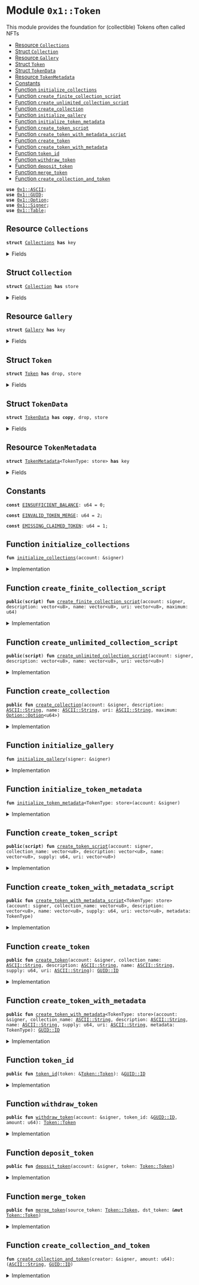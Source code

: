 
<a name="0x1_Token"></a>

# Module `0x1::Token`

This module provides the foundation for (collectible) Tokens often called NFTs


-  [Resource `Collections`](#0x1_Token_Collections)
-  [Struct `Collection`](#0x1_Token_Collection)
-  [Resource `Gallery`](#0x1_Token_Gallery)
-  [Struct `Token`](#0x1_Token_Token)
-  [Struct `TokenData`](#0x1_Token_TokenData)
-  [Resource `TokenMetadata`](#0x1_Token_TokenMetadata)
-  [Constants](#@Constants_0)
-  [Function `initialize_collections`](#0x1_Token_initialize_collections)
-  [Function `create_finite_collection_script`](#0x1_Token_create_finite_collection_script)
-  [Function `create_unlimited_collection_script`](#0x1_Token_create_unlimited_collection_script)
-  [Function `create_collection`](#0x1_Token_create_collection)
-  [Function `initialize_gallery`](#0x1_Token_initialize_gallery)
-  [Function `initialize_token_metadata`](#0x1_Token_initialize_token_metadata)
-  [Function `create_token_script`](#0x1_Token_create_token_script)
-  [Function `create_token_with_metadata_script`](#0x1_Token_create_token_with_metadata_script)
-  [Function `create_token`](#0x1_Token_create_token)
-  [Function `create_token_with_metadata`](#0x1_Token_create_token_with_metadata)
-  [Function `token_id`](#0x1_Token_token_id)
-  [Function `withdraw_token`](#0x1_Token_withdraw_token)
-  [Function `deposit_token`](#0x1_Token_deposit_token)
-  [Function `merge_token`](#0x1_Token_merge_token)
-  [Function `create_collection_and_token`](#0x1_Token_create_collection_and_token)


<pre><code><b>use</b> <a href="../../../../../../../aptos-framework/releases/artifacts/current/build/MoveStdlib/docs/ASCII.md#0x1_ASCII">0x1::ASCII</a>;
<b>use</b> <a href="../../../../../../../aptos-framework/releases/artifacts/current/build/MoveStdlib/docs/GUID.md#0x1_GUID">0x1::GUID</a>;
<b>use</b> <a href="../../../../../../../aptos-framework/releases/artifacts/current/build/MoveStdlib/docs/Option.md#0x1_Option">0x1::Option</a>;
<b>use</b> <a href="../../../../../../../aptos-framework/releases/artifacts/current/build/MoveStdlib/docs/Signer.md#0x1_Signer">0x1::Signer</a>;
<b>use</b> <a href="Table.md#0x1_Table">0x1::Table</a>;
</code></pre>



<a name="0x1_Token_Collections"></a>

## Resource `Collections`



<pre><code><b>struct</b> <a href="Token.md#0x1_Token_Collections">Collections</a> <b>has</b> key
</code></pre>



<details>
<summary>Fields</summary>


<dl>
<dt>
<code>collections: <a href="Table.md#0x1_Table_Table">Table::Table</a>&lt;<a href="../../../../../../../aptos-framework/releases/artifacts/current/build/MoveStdlib/docs/ASCII.md#0x1_ASCII_String">ASCII::String</a>, <a href="Token.md#0x1_Token_Collection">Token::Collection</a>&gt;</code>
</dt>
<dd>

</dd>
</dl>


</details>

<a name="0x1_Token_Collection"></a>

## Struct `Collection`



<pre><code><b>struct</b> <a href="Token.md#0x1_Token_Collection">Collection</a> <b>has</b> store
</code></pre>



<details>
<summary>Fields</summary>


<dl>
<dt>
<code>tokens: <a href="Table.md#0x1_Table_Table">Table::Table</a>&lt;<a href="../../../../../../../aptos-framework/releases/artifacts/current/build/MoveStdlib/docs/ASCII.md#0x1_ASCII_String">ASCII::String</a>, <a href="Token.md#0x1_Token_TokenData">Token::TokenData</a>&gt;</code>
</dt>
<dd>

</dd>
<dt>
<code>claimed_tokens: <a href="Table.md#0x1_Table_Table">Table::Table</a>&lt;<a href="../../../../../../../aptos-framework/releases/artifacts/current/build/MoveStdlib/docs/ASCII.md#0x1_ASCII_String">ASCII::String</a>, <b>address</b>&gt;</code>
</dt>
<dd>

</dd>
<dt>
<code>description: <a href="../../../../../../../aptos-framework/releases/artifacts/current/build/MoveStdlib/docs/ASCII.md#0x1_ASCII_String">ASCII::String</a></code>
</dt>
<dd>

</dd>
<dt>
<code>name: <a href="../../../../../../../aptos-framework/releases/artifacts/current/build/MoveStdlib/docs/ASCII.md#0x1_ASCII_String">ASCII::String</a></code>
</dt>
<dd>

</dd>
<dt>
<code>uri: <a href="../../../../../../../aptos-framework/releases/artifacts/current/build/MoveStdlib/docs/ASCII.md#0x1_ASCII_String">ASCII::String</a></code>
</dt>
<dd>

</dd>
<dt>
<code>count: u64</code>
</dt>
<dd>

</dd>
<dt>
<code>maximum: <a href="../../../../../../../aptos-framework/releases/artifacts/current/build/MoveStdlib/docs/Option.md#0x1_Option_Option">Option::Option</a>&lt;u64&gt;</code>
</dt>
<dd>

</dd>
</dl>


</details>

<a name="0x1_Token_Gallery"></a>

## Resource `Gallery`



<pre><code><b>struct</b> <a href="Token.md#0x1_Token_Gallery">Gallery</a> <b>has</b> key
</code></pre>



<details>
<summary>Fields</summary>


<dl>
<dt>
<code>gallery: <a href="Table.md#0x1_Table_Table">Table::Table</a>&lt;<a href="../../../../../../../aptos-framework/releases/artifacts/current/build/MoveStdlib/docs/GUID.md#0x1_GUID_ID">GUID::ID</a>, <a href="Token.md#0x1_Token_Token">Token::Token</a>&gt;</code>
</dt>
<dd>

</dd>
</dl>


</details>

<a name="0x1_Token_Token"></a>

## Struct `Token`



<pre><code><b>struct</b> <a href="Token.md#0x1_Token">Token</a> <b>has</b> drop, store
</code></pre>



<details>
<summary>Fields</summary>


<dl>
<dt>
<code>id: <a href="../../../../../../../aptos-framework/releases/artifacts/current/build/MoveStdlib/docs/GUID.md#0x1_GUID_ID">GUID::ID</a></code>
</dt>
<dd>

</dd>
<dt>
<code>name: <a href="../../../../../../../aptos-framework/releases/artifacts/current/build/MoveStdlib/docs/ASCII.md#0x1_ASCII_String">ASCII::String</a></code>
</dt>
<dd>

</dd>
<dt>
<code>collection: <a href="../../../../../../../aptos-framework/releases/artifacts/current/build/MoveStdlib/docs/ASCII.md#0x1_ASCII_String">ASCII::String</a></code>
</dt>
<dd>

</dd>
<dt>
<code>balance: u64</code>
</dt>
<dd>

</dd>
</dl>


</details>

<a name="0x1_Token_TokenData"></a>

## Struct `TokenData`



<pre><code><b>struct</b> <a href="Token.md#0x1_Token_TokenData">TokenData</a> <b>has</b> <b>copy</b>, drop, store
</code></pre>



<details>
<summary>Fields</summary>


<dl>
<dt>
<code>id: <a href="../../../../../../../aptos-framework/releases/artifacts/current/build/MoveStdlib/docs/GUID.md#0x1_GUID_ID">GUID::ID</a></code>
</dt>
<dd>

</dd>
<dt>
<code>description: <a href="../../../../../../../aptos-framework/releases/artifacts/current/build/MoveStdlib/docs/ASCII.md#0x1_ASCII_String">ASCII::String</a></code>
</dt>
<dd>

</dd>
<dt>
<code>name: <a href="../../../../../../../aptos-framework/releases/artifacts/current/build/MoveStdlib/docs/ASCII.md#0x1_ASCII_String">ASCII::String</a></code>
</dt>
<dd>

</dd>
<dt>
<code>supply: u64</code>
</dt>
<dd>

</dd>
<dt>
<code>uri: <a href="../../../../../../../aptos-framework/releases/artifacts/current/build/MoveStdlib/docs/ASCII.md#0x1_ASCII_String">ASCII::String</a></code>
</dt>
<dd>
 URL for additional information / media
</dd>
</dl>


</details>

<a name="0x1_Token_TokenMetadata"></a>

## Resource `TokenMetadata`



<pre><code><b>struct</b> <a href="Token.md#0x1_Token_TokenMetadata">TokenMetadata</a>&lt;TokenType: store&gt; <b>has</b> key
</code></pre>



<details>
<summary>Fields</summary>


<dl>
<dt>
<code>metadata: <a href="Table.md#0x1_Table_Table">Table::Table</a>&lt;<a href="../../../../../../../aptos-framework/releases/artifacts/current/build/MoveStdlib/docs/GUID.md#0x1_GUID_ID">GUID::ID</a>, TokenType&gt;</code>
</dt>
<dd>

</dd>
</dl>


</details>

<a name="@Constants_0"></a>

## Constants


<a name="0x1_Token_EINSUFFICIENT_BALANCE"></a>



<pre><code><b>const</b> <a href="Token.md#0x1_Token_EINSUFFICIENT_BALANCE">EINSUFFICIENT_BALANCE</a>: u64 = 0;
</code></pre>



<a name="0x1_Token_EINVALID_TOKEN_MERGE"></a>



<pre><code><b>const</b> <a href="Token.md#0x1_Token_EINVALID_TOKEN_MERGE">EINVALID_TOKEN_MERGE</a>: u64 = 2;
</code></pre>



<a name="0x1_Token_EMISSING_CLAIMED_TOKEN"></a>



<pre><code><b>const</b> <a href="Token.md#0x1_Token_EMISSING_CLAIMED_TOKEN">EMISSING_CLAIMED_TOKEN</a>: u64 = 1;
</code></pre>



<a name="0x1_Token_initialize_collections"></a>

## Function `initialize_collections`



<pre><code><b>fun</b> <a href="Token.md#0x1_Token_initialize_collections">initialize_collections</a>(account: &signer)
</code></pre>



<details>
<summary>Implementation</summary>


<pre><code><b>fun</b> <a href="Token.md#0x1_Token_initialize_collections">initialize_collections</a>(account: &signer) {
    <b>move_to</b>(
        account,
        <a href="Token.md#0x1_Token_Collections">Collections</a> {
            collections: <a href="Table.md#0x1_Table_create">Table::create</a>&lt;<a href="../../../../../../../aptos-framework/releases/artifacts/current/build/MoveStdlib/docs/ASCII.md#0x1_ASCII_String">ASCII::String</a>, <a href="Token.md#0x1_Token_Collection">Collection</a>&gt;(),
        },
    )
}
</code></pre>



</details>

<a name="0x1_Token_create_finite_collection_script"></a>

## Function `create_finite_collection_script`



<pre><code><b>public</b>(<b>script</b>) <b>fun</b> <a href="Token.md#0x1_Token_create_finite_collection_script">create_finite_collection_script</a>(account: signer, description: vector&lt;u8&gt;, name: vector&lt;u8&gt;, uri: vector&lt;u8&gt;, maximum: u64)
</code></pre>



<details>
<summary>Implementation</summary>


<pre><code><b>public</b>(<b>script</b>) <b>fun</b> <a href="Token.md#0x1_Token_create_finite_collection_script">create_finite_collection_script</a>(
    account: signer,
    description: vector&lt;u8&gt;,
    name: vector&lt;u8&gt;,
    uri: vector&lt;u8&gt;,
    maximum: u64,
) <b>acquires</b> <a href="Token.md#0x1_Token_Collections">Collections</a> {
    <a href="Token.md#0x1_Token_create_collection">create_collection</a>(
        &account,
        <a href="../../../../../../../aptos-framework/releases/artifacts/current/build/MoveStdlib/docs/ASCII.md#0x1_ASCII_string">ASCII::string</a>(description),
        <a href="../../../../../../../aptos-framework/releases/artifacts/current/build/MoveStdlib/docs/ASCII.md#0x1_ASCII_string">ASCII::string</a>(name),
        <a href="../../../../../../../aptos-framework/releases/artifacts/current/build/MoveStdlib/docs/ASCII.md#0x1_ASCII_string">ASCII::string</a>(uri),
        <a href="../../../../../../../aptos-framework/releases/artifacts/current/build/MoveStdlib/docs/Option.md#0x1_Option_some">Option::some</a>(maximum),
    );
}
</code></pre>



</details>

<a name="0x1_Token_create_unlimited_collection_script"></a>

## Function `create_unlimited_collection_script`



<pre><code><b>public</b>(<b>script</b>) <b>fun</b> <a href="Token.md#0x1_Token_create_unlimited_collection_script">create_unlimited_collection_script</a>(account: signer, description: vector&lt;u8&gt;, name: vector&lt;u8&gt;, uri: vector&lt;u8&gt;)
</code></pre>



<details>
<summary>Implementation</summary>


<pre><code><b>public</b>(<b>script</b>) <b>fun</b> <a href="Token.md#0x1_Token_create_unlimited_collection_script">create_unlimited_collection_script</a>(
    account: signer,
    description: vector&lt;u8&gt;,
    name: vector&lt;u8&gt;,
    uri: vector&lt;u8&gt;,
) <b>acquires</b> <a href="Token.md#0x1_Token_Collections">Collections</a> {
    <a href="Token.md#0x1_Token_create_collection">create_collection</a>(
        &account,
        <a href="../../../../../../../aptos-framework/releases/artifacts/current/build/MoveStdlib/docs/ASCII.md#0x1_ASCII_string">ASCII::string</a>(description),
        <a href="../../../../../../../aptos-framework/releases/artifacts/current/build/MoveStdlib/docs/ASCII.md#0x1_ASCII_string">ASCII::string</a>(name),
        <a href="../../../../../../../aptos-framework/releases/artifacts/current/build/MoveStdlib/docs/ASCII.md#0x1_ASCII_string">ASCII::string</a>(uri),
        <a href="../../../../../../../aptos-framework/releases/artifacts/current/build/MoveStdlib/docs/Option.md#0x1_Option_none">Option::none</a>(),
    );
}
</code></pre>



</details>

<a name="0x1_Token_create_collection"></a>

## Function `create_collection`



<pre><code><b>public</b> <b>fun</b> <a href="Token.md#0x1_Token_create_collection">create_collection</a>(account: &signer, description: <a href="../../../../../../../aptos-framework/releases/artifacts/current/build/MoveStdlib/docs/ASCII.md#0x1_ASCII_String">ASCII::String</a>, name: <a href="../../../../../../../aptos-framework/releases/artifacts/current/build/MoveStdlib/docs/ASCII.md#0x1_ASCII_String">ASCII::String</a>, uri: <a href="../../../../../../../aptos-framework/releases/artifacts/current/build/MoveStdlib/docs/ASCII.md#0x1_ASCII_String">ASCII::String</a>, maximum: <a href="../../../../../../../aptos-framework/releases/artifacts/current/build/MoveStdlib/docs/Option.md#0x1_Option_Option">Option::Option</a>&lt;u64&gt;)
</code></pre>



<details>
<summary>Implementation</summary>


<pre><code><b>public</b> <b>fun</b> <a href="Token.md#0x1_Token_create_collection">create_collection</a>(
    account: &signer,
    description: <a href="../../../../../../../aptos-framework/releases/artifacts/current/build/MoveStdlib/docs/ASCII.md#0x1_ASCII_String">ASCII::String</a>,
    name: <a href="../../../../../../../aptos-framework/releases/artifacts/current/build/MoveStdlib/docs/ASCII.md#0x1_ASCII_String">ASCII::String</a>,
    uri: <a href="../../../../../../../aptos-framework/releases/artifacts/current/build/MoveStdlib/docs/ASCII.md#0x1_ASCII_String">ASCII::String</a>,
    maximum: <a href="../../../../../../../aptos-framework/releases/artifacts/current/build/MoveStdlib/docs/Option.md#0x1_Option">Option</a>&lt;u64&gt;,
) <b>acquires</b> <a href="Token.md#0x1_Token_Collections">Collections</a> {
    <b>let</b> account_addr = <a href="../../../../../../../aptos-framework/releases/artifacts/current/build/MoveStdlib/docs/Signer.md#0x1_Signer_address_of">Signer::address_of</a>(account);
    <b>if</b> (!<b>exists</b>&lt;<a href="Token.md#0x1_Token_Collections">Collections</a>&gt;(account_addr)) {
        <a href="Token.md#0x1_Token_initialize_collections">initialize_collections</a>(account)
    };
    <b>if</b> (!<b>exists</b>&lt;<a href="Token.md#0x1_Token_Gallery">Gallery</a>&gt;(account_addr)) {
        <a href="Token.md#0x1_Token_initialize_gallery">initialize_gallery</a>(account)
    };

    <b>let</b> collections = &<b>mut</b> <b>borrow_global_mut</b>&lt;<a href="Token.md#0x1_Token_Collections">Collections</a>&gt;(account_addr).collections;
    <b>let</b> collection = <a href="Token.md#0x1_Token_Collection">Collection</a> {
        tokens: <a href="Table.md#0x1_Table_create">Table::create</a>(),
        claimed_tokens: <a href="Table.md#0x1_Table_create">Table::create</a>(),
        description,
        name,
        uri,
        count: 0,
        maximum,
    };

    <a href="Table.md#0x1_Table_insert">Table::insert</a>(collections, *&name, collection);
}
</code></pre>



</details>

<a name="0x1_Token_initialize_gallery"></a>

## Function `initialize_gallery`



<pre><code><b>fun</b> <a href="Token.md#0x1_Token_initialize_gallery">initialize_gallery</a>(signer: &signer)
</code></pre>



<details>
<summary>Implementation</summary>


<pre><code><b>fun</b> <a href="Token.md#0x1_Token_initialize_gallery">initialize_gallery</a>(signer: &signer) {
    <b>move_to</b>(
        signer,
        <a href="Token.md#0x1_Token_Gallery">Gallery</a> {
            gallery: <a href="Table.md#0x1_Table_create">Table::create</a>&lt;ID, <a href="Token.md#0x1_Token">Token</a>&gt;(),
        },
    )
}
</code></pre>



</details>

<a name="0x1_Token_initialize_token_metadata"></a>

## Function `initialize_token_metadata`



<pre><code><b>fun</b> <a href="Token.md#0x1_Token_initialize_token_metadata">initialize_token_metadata</a>&lt;TokenType: store&gt;(account: &signer)
</code></pre>



<details>
<summary>Implementation</summary>


<pre><code><b>fun</b> <a href="Token.md#0x1_Token_initialize_token_metadata">initialize_token_metadata</a>&lt;TokenType: store&gt;(account: &signer) {
    <b>move_to</b>(
        account,
        <a href="Token.md#0x1_Token_TokenMetadata">TokenMetadata</a> {
            metadata: <a href="Table.md#0x1_Table_create">Table::create</a>&lt;ID, TokenType&gt;(),
        },
    )
}
</code></pre>



</details>

<a name="0x1_Token_create_token_script"></a>

## Function `create_token_script`



<pre><code><b>public</b>(<b>script</b>) <b>fun</b> <a href="Token.md#0x1_Token_create_token_script">create_token_script</a>(account: signer, collection_name: vector&lt;u8&gt;, description: vector&lt;u8&gt;, name: vector&lt;u8&gt;, supply: u64, uri: vector&lt;u8&gt;)
</code></pre>



<details>
<summary>Implementation</summary>


<pre><code><b>public</b>(<b>script</b>) <b>fun</b> <a href="Token.md#0x1_Token_create_token_script">create_token_script</a>(
    account: signer,
    collection_name: vector&lt;u8&gt;,
    description: vector&lt;u8&gt;,
    name: vector&lt;u8&gt;,
    supply: u64,
    uri: vector&lt;u8&gt;,
) <b>acquires</b> <a href="Token.md#0x1_Token_Collections">Collections</a>, <a href="Token.md#0x1_Token_Gallery">Gallery</a> {
  <a href="Token.md#0x1_Token_create_token">create_token</a>(
      &account,
      <a href="../../../../../../../aptos-framework/releases/artifacts/current/build/MoveStdlib/docs/ASCII.md#0x1_ASCII_string">ASCII::string</a>(collection_name),
      <a href="../../../../../../../aptos-framework/releases/artifacts/current/build/MoveStdlib/docs/ASCII.md#0x1_ASCII_string">ASCII::string</a>(description),
      <a href="../../../../../../../aptos-framework/releases/artifacts/current/build/MoveStdlib/docs/ASCII.md#0x1_ASCII_string">ASCII::string</a>(name),
      supply,
      <a href="../../../../../../../aptos-framework/releases/artifacts/current/build/MoveStdlib/docs/ASCII.md#0x1_ASCII_string">ASCII::string</a>(uri),
  );
}
</code></pre>



</details>

<a name="0x1_Token_create_token_with_metadata_script"></a>

## Function `create_token_with_metadata_script`



<pre><code><b>public</b> <b>fun</b> <a href="Token.md#0x1_Token_create_token_with_metadata_script">create_token_with_metadata_script</a>&lt;TokenType: store&gt;(account: signer, collection_name: vector&lt;u8&gt;, description: vector&lt;u8&gt;, name: vector&lt;u8&gt;, supply: u64, uri: vector&lt;u8&gt;, metadata: TokenType)
</code></pre>



<details>
<summary>Implementation</summary>


<pre><code><b>public</b> <b>fun</b> <a href="Token.md#0x1_Token_create_token_with_metadata_script">create_token_with_metadata_script</a>&lt;TokenType: store&gt;(
    account: signer,
    collection_name: vector&lt;u8&gt;,
    description: vector&lt;u8&gt;,
    name: vector&lt;u8&gt;,
    supply: u64,
    uri: vector&lt;u8&gt;,
    metadata: TokenType,
) <b>acquires</b> <a href="Token.md#0x1_Token_Collections">Collections</a>, <a href="Token.md#0x1_Token_Gallery">Gallery</a>, <a href="Token.md#0x1_Token_TokenMetadata">TokenMetadata</a> {
  <a href="Token.md#0x1_Token_create_token_with_metadata">create_token_with_metadata</a>&lt;TokenType&gt;(
      &account,
      <a href="../../../../../../../aptos-framework/releases/artifacts/current/build/MoveStdlib/docs/ASCII.md#0x1_ASCII_string">ASCII::string</a>(collection_name),
      <a href="../../../../../../../aptos-framework/releases/artifacts/current/build/MoveStdlib/docs/ASCII.md#0x1_ASCII_string">ASCII::string</a>(description),
      <a href="../../../../../../../aptos-framework/releases/artifacts/current/build/MoveStdlib/docs/ASCII.md#0x1_ASCII_string">ASCII::string</a>(name),
      supply,
      <a href="../../../../../../../aptos-framework/releases/artifacts/current/build/MoveStdlib/docs/ASCII.md#0x1_ASCII_string">ASCII::string</a>(uri),
      metadata,
  );
}
</code></pre>



</details>

<a name="0x1_Token_create_token"></a>

## Function `create_token`



<pre><code><b>public</b> <b>fun</b> <a href="Token.md#0x1_Token_create_token">create_token</a>(account: &signer, collection_name: <a href="../../../../../../../aptos-framework/releases/artifacts/current/build/MoveStdlib/docs/ASCII.md#0x1_ASCII_String">ASCII::String</a>, description: <a href="../../../../../../../aptos-framework/releases/artifacts/current/build/MoveStdlib/docs/ASCII.md#0x1_ASCII_String">ASCII::String</a>, name: <a href="../../../../../../../aptos-framework/releases/artifacts/current/build/MoveStdlib/docs/ASCII.md#0x1_ASCII_String">ASCII::String</a>, supply: u64, uri: <a href="../../../../../../../aptos-framework/releases/artifacts/current/build/MoveStdlib/docs/ASCII.md#0x1_ASCII_String">ASCII::String</a>): <a href="../../../../../../../aptos-framework/releases/artifacts/current/build/MoveStdlib/docs/GUID.md#0x1_GUID_ID">GUID::ID</a>
</code></pre>



<details>
<summary>Implementation</summary>


<pre><code><b>public</b> <b>fun</b> <a href="Token.md#0x1_Token_create_token">create_token</a>(
    account: &signer,
    collection_name: <a href="../../../../../../../aptos-framework/releases/artifacts/current/build/MoveStdlib/docs/ASCII.md#0x1_ASCII_String">ASCII::String</a>,
    description: <a href="../../../../../../../aptos-framework/releases/artifacts/current/build/MoveStdlib/docs/ASCII.md#0x1_ASCII_String">ASCII::String</a>,
    name: <a href="../../../../../../../aptos-framework/releases/artifacts/current/build/MoveStdlib/docs/ASCII.md#0x1_ASCII_String">ASCII::String</a>,
    supply: u64,
    uri: <a href="../../../../../../../aptos-framework/releases/artifacts/current/build/MoveStdlib/docs/ASCII.md#0x1_ASCII_String">ASCII::String</a>,
): ID <b>acquires</b> <a href="Token.md#0x1_Token_Collections">Collections</a>, <a href="Token.md#0x1_Token_Gallery">Gallery</a> {
    <b>let</b> account_addr = <a href="../../../../../../../aptos-framework/releases/artifacts/current/build/MoveStdlib/docs/Signer.md#0x1_Signer_address_of">Signer::address_of</a>(account);
    <b>let</b> collections = &<b>mut</b> <b>borrow_global_mut</b>&lt;<a href="Token.md#0x1_Token_Collections">Collections</a>&gt;(account_addr).collections;
    <b>let</b> gallery = &<b>mut</b> <b>borrow_global_mut</b>&lt;<a href="Token.md#0x1_Token_Gallery">Gallery</a>&gt;(account_addr).gallery;

    <b>let</b> token_id = <a href="../../../../../../../aptos-framework/releases/artifacts/current/build/MoveStdlib/docs/GUID.md#0x1_GUID_id">GUID::id</a>(&<a href="../../../../../../../aptos-framework/releases/artifacts/current/build/MoveStdlib/docs/GUID.md#0x1_GUID_create">GUID::create</a>(account));
    <b>let</b> token = <a href="Token.md#0x1_Token">Token</a> {
        id: *&token_id,
        name: *&name,
        collection: *&collection_name,
        balance: supply,
    };

    <b>let</b> token_data = <a href="Token.md#0x1_Token_TokenData">TokenData</a> {
        id: *&token_id,
        description,
        name: *&name,
        supply,
        uri,
    };

    <b>let</b> collection = <a href="Table.md#0x1_Table_borrow_mut">Table::borrow_mut</a>(collections, &collection_name);
    <b>if</b> (supply == 1) {
        <a href="Table.md#0x1_Table_insert">Table::insert</a>(&<b>mut</b> collection.claimed_tokens, *&name, account_addr)
    };
    <a href="Table.md#0x1_Table_insert">Table::insert</a>(&<b>mut</b> collection.tokens, name, token_data);

    <a href="Table.md#0x1_Table_insert">Table::insert</a>(gallery, *&token_id, token);
    token_id
}
</code></pre>



</details>

<a name="0x1_Token_create_token_with_metadata"></a>

## Function `create_token_with_metadata`



<pre><code><b>public</b> <b>fun</b> <a href="Token.md#0x1_Token_create_token_with_metadata">create_token_with_metadata</a>&lt;TokenType: store&gt;(account: &signer, collection_name: <a href="../../../../../../../aptos-framework/releases/artifacts/current/build/MoveStdlib/docs/ASCII.md#0x1_ASCII_String">ASCII::String</a>, description: <a href="../../../../../../../aptos-framework/releases/artifacts/current/build/MoveStdlib/docs/ASCII.md#0x1_ASCII_String">ASCII::String</a>, name: <a href="../../../../../../../aptos-framework/releases/artifacts/current/build/MoveStdlib/docs/ASCII.md#0x1_ASCII_String">ASCII::String</a>, supply: u64, uri: <a href="../../../../../../../aptos-framework/releases/artifacts/current/build/MoveStdlib/docs/ASCII.md#0x1_ASCII_String">ASCII::String</a>, metadata: TokenType): <a href="../../../../../../../aptos-framework/releases/artifacts/current/build/MoveStdlib/docs/GUID.md#0x1_GUID_ID">GUID::ID</a>
</code></pre>



<details>
<summary>Implementation</summary>


<pre><code><b>public</b> <b>fun</b> <a href="Token.md#0x1_Token_create_token_with_metadata">create_token_with_metadata</a>&lt;TokenType: store&gt;(
    account: &signer,
    collection_name: <a href="../../../../../../../aptos-framework/releases/artifacts/current/build/MoveStdlib/docs/ASCII.md#0x1_ASCII_String">ASCII::String</a>,
    description: <a href="../../../../../../../aptos-framework/releases/artifacts/current/build/MoveStdlib/docs/ASCII.md#0x1_ASCII_String">ASCII::String</a>,
    name: <a href="../../../../../../../aptos-framework/releases/artifacts/current/build/MoveStdlib/docs/ASCII.md#0x1_ASCII_String">ASCII::String</a>,
    supply: u64,
    uri: <a href="../../../../../../../aptos-framework/releases/artifacts/current/build/MoveStdlib/docs/ASCII.md#0x1_ASCII_String">ASCII::String</a>,
    metadata: TokenType,
): ID <b>acquires</b> <a href="Token.md#0x1_Token_Collections">Collections</a>, <a href="Token.md#0x1_Token_Gallery">Gallery</a>, <a href="Token.md#0x1_Token_TokenMetadata">TokenMetadata</a> {
    <b>let</b> account_addr = <a href="../../../../../../../aptos-framework/releases/artifacts/current/build/MoveStdlib/docs/Signer.md#0x1_Signer_address_of">Signer::address_of</a>(account);
    <b>if</b> (!<b>exists</b>&lt;<a href="Token.md#0x1_Token_TokenMetadata">TokenMetadata</a>&lt;TokenType&gt;&gt;(account_addr)) {
        <a href="Token.md#0x1_Token_initialize_token_metadata">initialize_token_metadata</a>&lt;TokenType&gt;(account)
    };

    <b>let</b> id = <a href="Token.md#0x1_Token_create_token">create_token</a>(account, collection_name, description, name, supply, uri);
    <b>let</b> metadata_table = <b>borrow_global_mut</b>&lt;<a href="Token.md#0x1_Token_TokenMetadata">TokenMetadata</a>&lt;TokenType&gt;&gt;(account_addr);
    <a href="Table.md#0x1_Table_insert">Table::insert</a>(&<b>mut</b> metadata_table.metadata, *&id, metadata);
    id
}
</code></pre>



</details>

<a name="0x1_Token_token_id"></a>

## Function `token_id`



<pre><code><b>public</b> <b>fun</b> <a href="Token.md#0x1_Token_token_id">token_id</a>(token: &<a href="Token.md#0x1_Token_Token">Token::Token</a>): &<a href="../../../../../../../aptos-framework/releases/artifacts/current/build/MoveStdlib/docs/GUID.md#0x1_GUID_ID">GUID::ID</a>
</code></pre>



<details>
<summary>Implementation</summary>


<pre><code><b>public</b> <b>fun</b> <a href="Token.md#0x1_Token_token_id">token_id</a>(token: &<a href="Token.md#0x1_Token">Token</a>): &ID {
    &token.id
}
</code></pre>



</details>

<a name="0x1_Token_withdraw_token"></a>

## Function `withdraw_token`



<pre><code><b>public</b> <b>fun</b> <a href="Token.md#0x1_Token_withdraw_token">withdraw_token</a>(account: &signer, token_id: &<a href="../../../../../../../aptos-framework/releases/artifacts/current/build/MoveStdlib/docs/GUID.md#0x1_GUID_ID">GUID::ID</a>, amount: u64): <a href="Token.md#0x1_Token_Token">Token::Token</a>
</code></pre>



<details>
<summary>Implementation</summary>


<pre><code><b>public</b> <b>fun</b> <a href="Token.md#0x1_Token_withdraw_token">withdraw_token</a>(
    account: &signer,
    token_id: &ID,
    amount: u64,
): <a href="Token.md#0x1_Token">Token</a> <b>acquires</b> <a href="Token.md#0x1_Token_Gallery">Gallery</a> {
    <b>let</b> account_addr = <a href="../../../../../../../aptos-framework/releases/artifacts/current/build/MoveStdlib/docs/Signer.md#0x1_Signer_address_of">Signer::address_of</a>(account);

    <b>let</b> gallery = &<b>mut</b> <b>borrow_global_mut</b>&lt;<a href="Token.md#0x1_Token_Gallery">Gallery</a>&gt;(account_addr).gallery;
    <b>let</b> balance = <a href="Table.md#0x1_Table_borrow">Table::borrow</a>(gallery, token_id).balance;
    <b>assert</b>!(balance &gt;= amount, <a href="Token.md#0x1_Token_EINSUFFICIENT_BALANCE">EINSUFFICIENT_BALANCE</a>);

    <b>if</b> (balance == amount) {
        <b>let</b> (_key, value) = <a href="Table.md#0x1_Table_remove">Table::remove</a>(gallery, token_id);
        value
    } <b>else</b> {
        <b>let</b> token = <a href="Table.md#0x1_Table_borrow_mut">Table::borrow_mut</a>(gallery, token_id);
        token.balance = balance - amount;
        <a href="Token.md#0x1_Token">Token</a> {
            id: *&token.id,
            name: *&token.name,
            collection: *&token.collection,
            balance: amount,
        }
    }
}
</code></pre>



</details>

<a name="0x1_Token_deposit_token"></a>

## Function `deposit_token`



<pre><code><b>public</b> <b>fun</b> <a href="Token.md#0x1_Token_deposit_token">deposit_token</a>(account: &signer, token: <a href="Token.md#0x1_Token_Token">Token::Token</a>)
</code></pre>



<details>
<summary>Implementation</summary>


<pre><code><b>public</b> <b>fun</b> <a href="Token.md#0x1_Token_deposit_token">deposit_token</a>(
    account: &signer,
    token: <a href="Token.md#0x1_Token">Token</a>,
) <b>acquires</b> <a href="Token.md#0x1_Token_Collections">Collections</a>, <a href="Token.md#0x1_Token_Gallery">Gallery</a> {
    <b>let</b> account_addr = <a href="../../../../../../../aptos-framework/releases/artifacts/current/build/MoveStdlib/docs/Signer.md#0x1_Signer_address_of">Signer::address_of</a>(account);
    <b>if</b> (!<b>exists</b>&lt;<a href="Token.md#0x1_Token_Gallery">Gallery</a>&gt;(account_addr)) {
        <a href="Token.md#0x1_Token_initialize_gallery">initialize_gallery</a>(account)
    };

    <b>let</b> creator_addr = <a href="../../../../../../../aptos-framework/releases/artifacts/current/build/MoveStdlib/docs/GUID.md#0x1_GUID_id_creator_address">GUID::id_creator_address</a>(&token.id);
    <b>let</b> collections = &<b>mut</b> <b>borrow_global_mut</b>&lt;<a href="Token.md#0x1_Token_Collections">Collections</a>&gt;(creator_addr).collections;
    <b>let</b> collection = <a href="Table.md#0x1_Table_borrow_mut">Table::borrow_mut</a>(collections, &token.collection);
    <b>if</b> (<a href="Table.md#0x1_Table_borrow">Table::borrow</a>(&collection.tokens, &token.name).supply == 1) {
      <a href="Table.md#0x1_Table_remove">Table::remove</a>(&<b>mut</b> collection.claimed_tokens, &token.name);
      <a href="Table.md#0x1_Table_insert">Table::insert</a>(&<b>mut</b> collection.claimed_tokens, *&token.name, account_addr)
    };

    <b>let</b> gallery = &<b>mut</b> <b>borrow_global_mut</b>&lt;<a href="Token.md#0x1_Token_Gallery">Gallery</a>&gt;(account_addr).gallery;
    <b>if</b> (<a href="Table.md#0x1_Table_contains_key">Table::contains_key</a>(gallery, &token.id)) {
        <b>let</b> current_token = <a href="Table.md#0x1_Table_borrow_mut">Table::borrow_mut</a>(gallery, &token.id);
        <a href="Token.md#0x1_Token_merge_token">merge_token</a>(token, current_token);
    } <b>else</b> {
        <a href="Table.md#0x1_Table_insert">Table::insert</a>(gallery, *&token.id, token)
    }
}
</code></pre>



</details>

<a name="0x1_Token_merge_token"></a>

## Function `merge_token`



<pre><code><b>public</b> <b>fun</b> <a href="Token.md#0x1_Token_merge_token">merge_token</a>(source_token: <a href="Token.md#0x1_Token_Token">Token::Token</a>, dst_token: &<b>mut</b> <a href="Token.md#0x1_Token_Token">Token::Token</a>)
</code></pre>



<details>
<summary>Implementation</summary>


<pre><code><b>public</b> <b>fun</b> <a href="Token.md#0x1_Token_merge_token">merge_token</a>(
    source_token: <a href="Token.md#0x1_Token">Token</a>,
    dst_token: &<b>mut</b> <a href="Token.md#0x1_Token">Token</a>,
) {
    <b>assert</b>!(dst_token.id == source_token.id, <a href="Token.md#0x1_Token_EINVALID_TOKEN_MERGE">EINVALID_TOKEN_MERGE</a>);
    dst_token.balance = dst_token.balance + source_token.balance;
}
</code></pre>



</details>

<a name="0x1_Token_create_collection_and_token"></a>

## Function `create_collection_and_token`



<pre><code><b>fun</b> <a href="Token.md#0x1_Token_create_collection_and_token">create_collection_and_token</a>(creator: &signer, amount: u64): (<a href="../../../../../../../aptos-framework/releases/artifacts/current/build/MoveStdlib/docs/ASCII.md#0x1_ASCII_String">ASCII::String</a>, <a href="../../../../../../../aptos-framework/releases/artifacts/current/build/MoveStdlib/docs/GUID.md#0x1_GUID_ID">GUID::ID</a>)
</code></pre>



<details>
<summary>Implementation</summary>


<pre><code><b>fun</b> <a href="Token.md#0x1_Token_create_collection_and_token">create_collection_and_token</a>(
    creator: &signer,
    amount: u64,
): (<a href="../../../../../../../aptos-framework/releases/artifacts/current/build/MoveStdlib/docs/ASCII.md#0x1_ASCII_String">ASCII::String</a>, ID) <b>acquires</b> <a href="Token.md#0x1_Token_Collections">Collections</a>, <a href="Token.md#0x1_Token_Gallery">Gallery</a> {
    <b>let</b> collection_name = <a href="../../../../../../../aptos-framework/releases/artifacts/current/build/MoveStdlib/docs/ASCII.md#0x1_ASCII_string">ASCII::string</a>(b"Hello, World");
    <a href="Token.md#0x1_Token_create_collection">create_collection</a>(
        creator,
        <a href="../../../../../../../aptos-framework/releases/artifacts/current/build/MoveStdlib/docs/ASCII.md#0x1_ASCII_string">ASCII::string</a>(b"<a href="Token.md#0x1_Token_Collection">Collection</a>: Hello, World"),
        *&collection_name,
        <a href="../../../../../../../aptos-framework/releases/artifacts/current/build/MoveStdlib/docs/ASCII.md#0x1_ASCII_string">ASCII::string</a>(b"https://aptos.dev"),
        <a href="../../../../../../../aptos-framework/releases/artifacts/current/build/MoveStdlib/docs/Option.md#0x1_Option_none">Option::none</a>(),
    );

    <b>let</b> token_id = <a href="Token.md#0x1_Token_create_token">create_token</a>(
        creator,
        *&collection_name,
        <a href="../../../../../../../aptos-framework/releases/artifacts/current/build/MoveStdlib/docs/ASCII.md#0x1_ASCII_string">ASCII::string</a>(b"<a href="Token.md#0x1_Token">Token</a>: Hello, <a href="Token.md#0x1_Token">Token</a>"),
        <a href="../../../../../../../aptos-framework/releases/artifacts/current/build/MoveStdlib/docs/ASCII.md#0x1_ASCII_string">ASCII::string</a>(b"Hello, <a href="Token.md#0x1_Token">Token</a>"),
        amount,
        <a href="../../../../../../../aptos-framework/releases/artifacts/current/build/MoveStdlib/docs/ASCII.md#0x1_ASCII_string">ASCII::string</a>(b"https://aptos.dev"),
    );

    (collection_name, token_id)
}
</code></pre>



</details>
